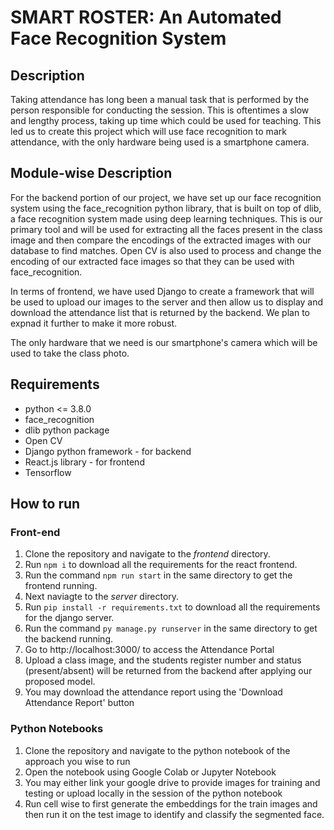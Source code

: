 # SMART ROSTER: An Automated Face Recognition System

## Description 
Taking attendance has long been a manual task that is performed by the person responsible for conducting the session. This is oftentimes a slow and lengthy process, taking up time which could be used for teaching. This led us to create this project which will use face recognition to mark attendance, with the only hardware being used is a smartphone camera.

## Module-wise Description
For the backend portion of our project, we have set up our face recognition system using the face_recognition python library, that is built on top of dlib, a face recognition system made using deep learning techniques. This is our primary tool and will be used for extracting all the faces present in the class image and then compare the encodings of the extracted images with our database to find matches. Open CV is also used to process and change the encoding of our extracted face images so that they can be used with face_recognition.

In terms of frontend, we have used Django to create a framework that will be used to upload our images to the server and then allow us to display and download the attendance list that is returned by the backend. We plan to expnad it further to make it more robust.

The only hardware that we need is our smartphone's camera which will be used to take the class photo.

## Requirements
- python <= 3.8.0
- face_recognition
- dlib python package
- Open CV
- Django python framework - for backend
- React.js library - for frontend
- Tensorflow

## How to run
### Front-end
1) Clone the repository and navigate to the *frontend* directory.
2) Run `npm i` to download all the requirements for the react frontend.
3) Run the command `npm run start` in the same directory to get the frontend running.
4) Next naviagte to the *server* directory.
5) Run `pip install -r requirements.txt` to download all the requirements for the django server.
6) Run the command `py manage.py runserver` in the same directory to get the backend running.
7) Go to http://localhost:3000/ to access the Attendance Portal
8) Upload a class image, and the students register number and status (present/absent) will be returned from the backend after applying our proposed model.
9) You may download the attendance report using the 'Download Attendance Report' button
     
### Python Notebooks
1) Clone the repository and navigate to the python notebook of the approach you wise to run
2) Open the notebook using Google Colab or Jupyter Notebook
3) You may either link your google drive to provide images for training and testing or upload locally in the session of the python notebook
4) Run cell wise to first generate the embeddings for the train images and then run it on the test image to identify and classify the segmented face.
